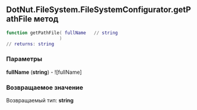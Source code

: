 ## DotNut.FileSystem.FileSystemConfigurator.getPathFile метод


```lua
function getPathFile( fullName   // string
                    )
// returns: string
```


### Параметры

**fullName** (**string**) - ![fullName]

### Возвращаемое значение

Возвращаемый тип: **string**

